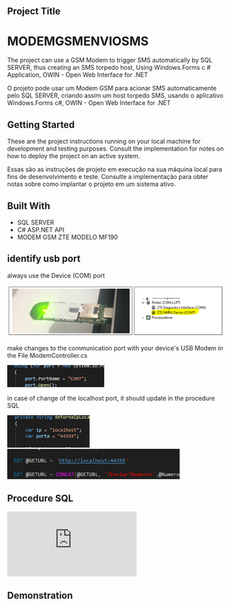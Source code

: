 

## Project Title
# MODEMGSMENVIOSMS

The project can use a GSM Modem to trigger SMS automatically by SQL SERVER, thus creating an SMS torpedo host, Using Windows.Forms c # Application, OWIN - Open Web Interface for .NET 

O projeto pode usar um Modem GSM para acionar SMS automaticamente pelo SQL SERVER, criando assim um host torpedo SMS, usando o aplicativo Windows.Forms c#, OWIN - Open Web Interface for .NET


## Getting Started

These are the project instructions running on your local machine for development and testing purposes. Consult the implementation for notes on how to deploy the project on an active system.

Essas são as instruções de projeto em execução na sua máquina local para fins de desenvolvimento e teste. Consulte a implementação para obter notas sobre como implantar o projeto em um sistema ativo.

## Built With

 - SQL SERVER
 - C# ASP.NET API
 - MODEM GSM ZTE MODELO MF190

## identify usb port
always use the Device (COM) port

![port (COM) ](https://github.com/fernand0souza/MODEMGSMENVIOSMS/blob/master/PORTA%20MODEM.PNG)

make changes to the communication port with your device's USB Modem in the File ModemController.cs

![make changes to the communication port ](https://github.com/fernand0souza/MODEMGSMENVIOSMS/blob/master/PORTA%20COM.PNG)

in case of change of the localhost port, it should update in the procedure SQL

![](https://github.com/fernand0souza/MODEMGSMENVIOSMS/blob/master/LOCALHOST.PNG)
![](https://github.com/fernand0souza/MODEMGSMENVIOSMS/blob/master/SQL%20PORTA.PNG)

## Procedure SQL
![](https://github.com/fernand0souza/MODEMGSMENVIOSMS/blob/master/pro_p_MODEM_ENVIAR_SMS.sql)


## Demonstration

